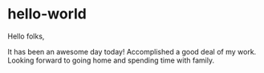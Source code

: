# hello-world

Hello folks,

It has been an awesome day today! Accomplished a good deal of my work.
Looking forward to going home and spending time with family.
